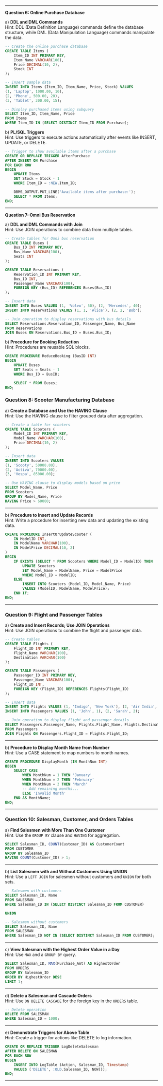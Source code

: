 
---

**Question 6: Online Purchase Database**

a) **DDL and DML Commands**  
Hint: DDL (Data Definition Language) commands define the database structure, while DML (Data Manipulation Language) commands manipulate the data.  

```sql
-- Create the online purchase database
CREATE TABLE Items (
    Item_ID INT PRIMARY KEY,
    Item_Name VARCHAR(100),
    Price DECIMAL(10, 2),
    Stock INT
);

-- Insert sample data
INSERT INTO Items (Item_ID, Item_Name, Price, Stock) VALUES
(1, 'Laptop', 1000.00, 10),
(2, 'Phone', 500.00, 20),
(3, 'Tablet', 300.00, 15);

-- Display purchased items using subquery
SELECT Item_ID, Item_Name, Price
FROM Items
WHERE Item_ID IN (SELECT DISTINCT Item_ID FROM Purchase);
```

b) **PL/SQL Triggers**  
Hint: Use triggers to execute actions automatically after events like INSERT, UPDATE, or DELETE.

```sql
-- Trigger to show available items after a purchase
CREATE OR REPLACE TRIGGER AfterPurchase
AFTER INSERT ON Purchase
FOR EACH ROW
BEGIN
    UPDATE Items
    SET Stock = Stock - 1
    WHERE Item_ID = :NEW.Item_ID;

    DBMS_OUTPUT.PUT_LINE('Available items after purchase:');
    SELECT * FROM Items;
END;
```

---

**Question 7: Omni Bus Reservation**

a) **DDL and DML Commands with Join**  
Hint: Use JOIN operations to combine data from multiple tables.

```sql
-- Create tables for Omni bus reservation
CREATE TABLE Buses (
    Bus_ID INT PRIMARY KEY,
    Bus_Name VARCHAR(100),
    Seats INT
);

CREATE TABLE Reservations (
    Reservation_ID INT PRIMARY KEY,
    Bus_ID INT,
    Passenger_Name VARCHAR(100),
    FOREIGN KEY (Bus_ID) REFERENCES Buses(Bus_ID)
);

-- Insert data
INSERT INTO Buses VALUES (1, 'Volvo', 50), (2, 'Mercedes', 40);
INSERT INTO Reservations VALUES (1, 1, 'Alice'), (2, 2, 'Bob');

-- Join operation to display reservations with bus details
SELECT Reservations.Reservation_ID, Passenger_Name, Bus_Name
FROM Reservations
JOIN Buses ON Reservations.Bus_ID = Buses.Bus_ID;
```

b) **Procedure for Booking Reduction**  
Hint: Procedures are reusable SQL blocks.

```sql
CREATE PROCEDURE ReduceBooking (BusID INT)
BEGIN
    UPDATE Buses
    SET Seats = Seats - 1
    WHERE Bus_ID = BusID;

    SELECT * FROM Buses;
END;
```

### **Question 8: Scooter Manufacturing Database**

a) **Create a Database and Use the HAVING Clause**  
Hint: Use the HAVING clause to filter grouped data after aggregation.

```sql
-- Create a table for scooters
CREATE TABLE Scooters (
    Model_ID INT PRIMARY KEY,
    Model_Name VARCHAR(100),
    Price DECIMAL(10, 2)
);

-- Insert data
INSERT INTO Scooters VALUES 
(1, 'Scooty', 50000.00),
(2, 'Activa', 70000.00),
(3, 'Vespa', 85000.00);

-- Use HAVING clause to display models based on price
SELECT Model_Name, Price
FROM Scooters
GROUP BY Model_Name, Price
HAVING Price > 60000;
```

---

b) **Procedure to Insert and Update Records**  
Hint: Write a procedure for inserting new data and updating the existing data.

```sql
CREATE PROCEDURE InsertOrUpdateScooter (
    IN ModelID INT, 
    IN ModelName VARCHAR(100), 
    IN ModelPrice DECIMAL(10, 2)
)
BEGIN
    IF EXISTS (SELECT * FROM Scooters WHERE Model_ID = ModelID) THEN
        UPDATE Scooters
        SET Model_Name = ModelName, Price = ModelPrice
        WHERE Model_ID = ModelID;
    ELSE
        INSERT INTO Scooters (Model_ID, Model_Name, Price)
        VALUES (ModelID, ModelName, ModelPrice);
    END IF;
END;
```

---

### **Question 9: Flight and Passenger Tables**

a) **Create and Insert Records; Use JOIN Operations**  
Hint: Use JOIN operations to combine the flight and passenger data.

```sql
-- Create tables
CREATE TABLE Flights (
    Flight_ID INT PRIMARY KEY,
    Flight_Name VARCHAR(100),
    Destination VARCHAR(100)
);

CREATE TABLE Passengers (
    Passenger_ID INT PRIMARY KEY,
    Passenger_Name VARCHAR(100),
    Flight_ID INT,
    FOREIGN KEY (Flight_ID) REFERENCES Flights(Flight_ID)
);

-- Insert data
INSERT INTO Flights VALUES (1, 'Indigo', 'New York'), (2, 'Air India', 'London');
INSERT INTO Passengers VALUES (1, 'John', 1), (2, 'Sarah', 2);

-- Join operation to display flight and passenger details
SELECT Passengers.Passenger_Name, Flights.Flight_Name, Flights.Destination
FROM Passengers
JOIN Flights ON Passengers.Flight_ID = Flights.Flight_ID;
```

---

b) **Procedure to Display Month Name from Number**  
Hint: Use a CASE statement to map numbers to month names.

```sql
CREATE PROCEDURE DisplayMonth (IN MonthNum INT)
BEGIN
    SELECT CASE
        WHEN MonthNum = 1 THEN 'January'
        WHEN MonthNum = 2 THEN 'February'
        WHEN MonthNum = 3 THEN 'March'
        -- Add remaining months...
        ELSE 'Invalid Month'
    END AS MonthName;
END;
```

---

### **Question 10: Salesman, Customer, and Orders Tables**

a) **Find Salesmen with More Than One Customer**  
Hint: Use the `GROUP BY` clause and `HAVING` for aggregation.

```sql
SELECT Salesman_ID, COUNT(Customer_ID) AS CustomerCount
FROM CUSTOMER
GROUP BY Salesman_ID
HAVING COUNT(Customer_ID) > 1;
```

---

b) **List Salesmen with and Without Customers Using UNION**  
Hint: Use a `LEFT JOIN` for salesmen without customers and `UNION` for both sets.

```sql
-- Salesmen with customers
SELECT Salesman_ID, Name
FROM SALESMAN
WHERE Salesman_ID IN (SELECT DISTINCT Salesman_ID FROM CUSTOMER)

UNION

-- Salesmen without customers
SELECT Salesman_ID, Name
FROM SALESMAN
WHERE Salesman_ID NOT IN (SELECT DISTINCT Salesman_ID FROM CUSTOMER);
```

---

c) **View Salesman with the Highest Order Value in a Day**  
Hint: Use `MAX` and a `GROUP BY` query.

```sql
SELECT Salesman_ID, MAX(Purchase_Amt) AS HighestOrder
FROM ORDERS
GROUP BY Salesman_ID
ORDER BY HighestOrder DESC
LIMIT 1;
```

---

d) **Delete a Salesman and Cascade Orders**  
Hint: Use `ON DELETE CASCADE` for the foreign key in the `ORDERS` table.

```sql
-- Delete operation
DELETE FROM SALESMAN
WHERE Salesman_ID = 1000;
```

---

e) **Demonstrate Triggers for Above Table**  
Hint: Create a trigger for actions like DELETE to log information.

```sql
CREATE OR REPLACE TRIGGER LogDeleteSalesman
AFTER DELETE ON SALESMAN
FOR EACH ROW
BEGIN
    INSERT INTO LogTable (Action, Salesman_ID, Timestamp)
    VALUES ('DELETE', :OLD.Salesman_ID, NOW());
END;
```

---
